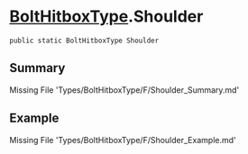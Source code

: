 # [BoltHitboxType](Types/BoltHitboxType.md).Shoulder
`public static BoltHitboxType Shoulder`
## Summary
Missing File 'Types/BoltHitboxType/F/Shoulder_Summary.md'
## Example
Missing File 'Types/BoltHitboxType/F/Shoulder_Example.md'
